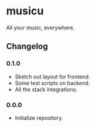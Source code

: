 # musicu

All your music, everywhere.

## Changelog

### 0.1.0

* Sketch out layout for frontend.
* Some test scripts on backend.
* All the stack integrations.

### 0.0.0

* Initialize repository.
